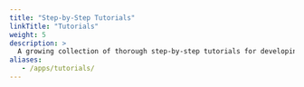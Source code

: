 ```yaml
---
title: "Step-by-Step Tutorials"
linkTitle: "Tutorials"
weight: 5
description: >
  A growing collection of thorough step-by-step tutorials for developing and deploying digital health apps with the Community Health Toolkit.
aliases:
   - /apps/tutorials/
---
```


